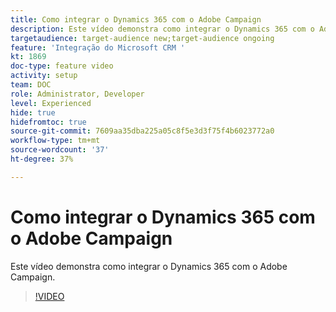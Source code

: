 ```yaml
---
title: Como integrar o Dynamics 365 com o Adobe Campaign
description: Este vídeo demonstra como integrar o Dynamics 365 com o Adobe Campaign.
targetaudience: target-audience new;target-audience ongoing
feature: 'Integração do Microsoft CRM '
kt: 1869
doc-type: feature video
activity: setup
team: DOC
role: Administrator, Developer
level: Experienced
hide: true
hidefromtoc: true
source-git-commit: 7609aa35dba225a05c8f5e3d3f75f4b6023772a0
workflow-type: tm+mt
source-wordcount: '37'
ht-degree: 37%

---
```


# Como integrar o Dynamics 365 com o Adobe Campaign

Este vídeo demonstra como integrar o Dynamics 365 com o Adobe Campaign.

>[!VIDEO](https://video.tv.adobe.com/v/23837?quality=12)
